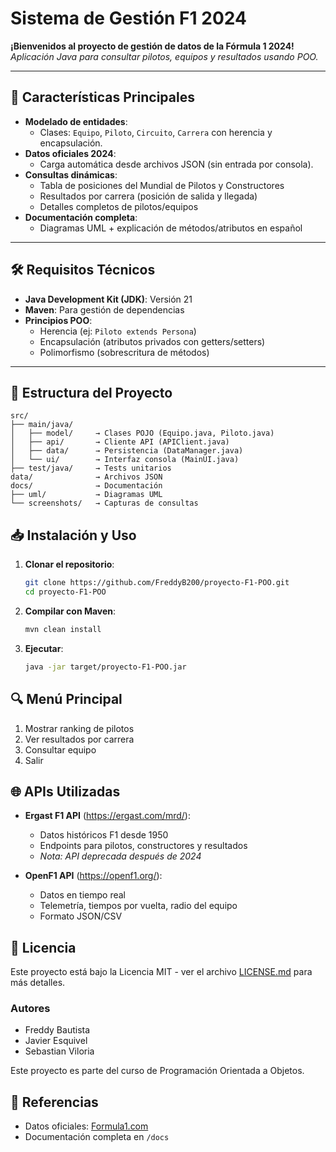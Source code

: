 # Sistema de Gestión F1 2024  
**¡Bienvenidos al proyecto de gestión de datos de la Fórmula 1 2024!**  
*Aplicación Java para consultar pilotos, equipos y resultados usando POO.*  

---

## 🚀 Características Principales  
- **Modelado de entidades**:  
  - Clases: `Equipo`, `Piloto`, `Circuito`, `Carrera` con herencia y encapsulación.  
- **Datos oficiales 2024**:  
  - Carga automática desde archivos JSON (sin entrada por consola).  
- **Consultas dinámicas**:  
  - Tabla de posiciones del Mundial de Pilotos y Constructores
  - Resultados por carrera (posición de salida y llegada)
  - Detalles completos de pilotos/equipos
- **Documentación completa**:  
  - Diagramas UML + explicación de métodos/atributos en español

---

## 🛠️ Requisitos Técnicos  
- **Java Development Kit (JDK)**: Versión 21  
- **Maven**: Para gestión de dependencias  
- **Principios POO**:
  - Herencia (ej: `Piloto extends Persona`)
  - Encapsulación (atributos privados con getters/setters)
  - Polimorfismo (sobrescritura de métodos)

---

## 📂 Estructura del Proyecto
```
src/
├── main/java/
│   ├── model/     → Clases POJO (Equipo.java, Piloto.java)
│   ├── api/       → Cliente API (APIClient.java)
│   ├── data/      → Persistencia (DataManager.java)
│   └── ui/        → Interfaz consola (MainUI.java)
├── test/java/     → Tests unitarios
data/              → Archivos JSON
docs/              → Documentación
├── uml/           → Diagramas UML
└── screenshots/   → Capturas de consultas
```

## 📥 Instalación y Uso
1. **Clonar el repositorio**:  
   ```bash  
   git clone https://github.com/FreddyB200/proyecto-F1-POO.git
   cd proyecto-F1-POO
   ```
2. **Compilar con Maven**:
   ```bash
   mvn clean install
   ```
3. **Ejecutar**:
   ```bash
   java -jar target/proyecto-F1-POO.jar
   ```

## 🔍 Menú Principal
1. Mostrar ranking de pilotos
2. Ver resultados por carrera
3. Consultar equipo
4. Salir

## 🌐 APIs Utilizadas
- **Ergast F1 API** (https://ergast.com/mrd/):
  - Datos históricos F1 desde 1950
  - Endpoints para pilotos, constructores y resultados
  - *Nota: API deprecada después de 2024*

- **OpenF1 API** (https://openf1.org/):
  - Datos en tiempo real
  - Telemetría, tiempos por vuelta, radio del equipo
  - Formato JSON/CSV

## 📝 Licencia
Este proyecto está bajo la Licencia MIT - ver el archivo [LICENSE.md](LICENSE.md) para más detalles.

### Autores
- Freddy Bautista
- Javier Esquivel
- Sebastian Viloria

Este proyecto es parte del curso de Programación Orientada a Objetos.

## 🔗 Referencias
- Datos oficiales: [Formula1.com](https://www.formula1.com)
- Documentación completa en `/docs`